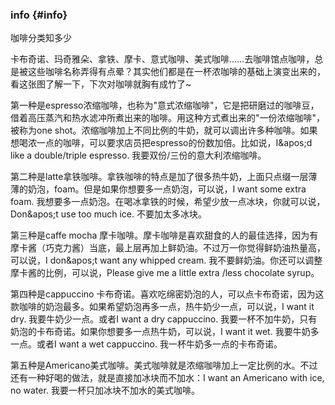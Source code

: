 ### info {#info}

咖啡分类知多少

卡布奇诺、玛奇雅朵、拿铁、摩卡、意式咖啡、美式咖啡……去咖啡馆点咖啡，总是被这些咖啡名称弄得有点晕？其实他们都是在一杯浓咖啡的基础上演变出来的，看这张图了解一下，下次对咖啡就胸有成竹了~

第一种是espresso浓缩咖啡，也称为&quot;意式浓缩咖啡&quot;，它是把研磨过的咖啡豆，借着高压蒸汽和热水滤冲所煮出来的咖啡。用这种方式煮出来的&quot;一份浓缩咖啡&quot;，被称为one shot。浓缩咖啡加上不同比例的牛奶，就可以调出许多种咖啡。如果想喝浓一点的咖啡，可以要求店员把espresso的份数加倍。比如说，I&amp;apos;d like a double/triple espresso. 我要双份/三份的意大利浓缩咖啡。

第二种是latte拿铁咖啡。拿铁咖啡的特点是加了很多热牛奶，上面只点缀一层薄薄的奶泡，foam。但是如果你想要多一点奶泡，可以说，I want some extra foam. 我想要多一点奶泡。在喝冰拿铁的时候，希望少放一点冰块，你就可以说，Don&amp;apos;t use too much ice. 不要加太多冰块。

第三种是caffe mocha 摩卡咖啡。摩卡咖啡是喜欢甜食的人的最佳选择，因为有摩卡酱（巧克力酱）当底，最上层再加上鲜奶油。不过万一你觉得鲜奶油热量高，可以说，I don&amp;apos;t want any whipped cream. 我不要鲜奶油。你还可以调整摩卡酱的比例，可以说，Please give me a little extra /less chocolate syrup。

第四种是cappuccino 卡布奇诺。喜欢吃绵密奶泡的人，可以点卡布奇诺，因为这款咖啡的奶泡最多。如果希望奶泡再多一点，热牛奶少一点，可以说，I want it dry. 我要牛奶少一点。或者I want a dry cappuccino. 我要一杯不加牛奶，只有奶泡的卡布奇诺。如果你想要多一点热牛奶，可以说，I want it wet. 我要牛奶多一点。或者I want a wet cappuccino. 我一杯牛奶多一点的卡布奇诺。

第五种是Americano美式咖啡。美式咖啡就是浓缩咖啡加上一定比例的水。不过还有一种好喝的做法，就是直接加冰块而不加水：I want an Americano with ice, no water. 我要一杯只加冰块不加水的美式咖啡。